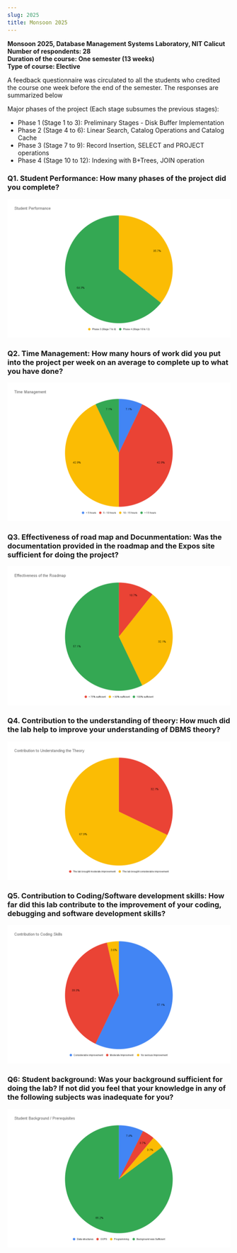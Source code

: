 ```yaml
---
slug: 2025
title: Monsoon 2025
---
```


**Monsoon 2025, Database Management Systems Laboratory, NIT Calicut**<br/>
**Number of respondents: 28**<br/>
**Duration of the course: One semester (13 weeks)**<br/>
**Type of course: Elective**

A feedback questionnaire was circulated to all the students who credited the course one week before the end of the semester. The responses are summarized below

Major phases of the project (Each stage subsumes the previous stages):

- Phase 1 (Stage 1 to 3): Preliminary Stages - Disk Buffer Implementation
- Phase 2 (Stage 4 to 6): Linear Search, Catalog Operations and Catalog Cache
- Phase 3 (Stage 7 to 9): Record Insertion, SELECT and PROJECT operations
- Phase 4 (Stage 10 to 12): Indexing with B+Trees, JOIN operation

### Q1. Student Performance: How many phases of the project did you complete?

![](./q1.png)

### Q2. Time Management: How many hours of work did you put into the project per week on an average to complete up to what you have done?

![](./q2.png)

### Q3. Effectiveness of road map and Docunmentation: Was the documentation provided in the roadmap and the Expos site sufficient for doing the project?

![](./q3.png)

### Q4. Contribution to the understanding of theory: How much did the lab help to improve your understanding of DBMS theory?

![](./q4.png)

### Q5. Contribution to Coding/Software development skills: How far did this lab contribute to the improvement of your coding, debugging and software development skills?

![](./q5.png)

### Q6: Student background: Was your background sufficient for doing the lab? If not did you feel that your knowledge in any of the following subjects was inadequate for you?

![](./q6.png)

